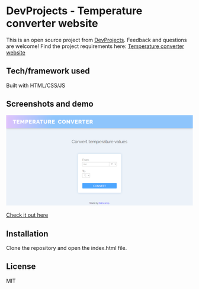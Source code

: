 # DevProjects - Temperature converter website

This is an open source project from [DevProjects](http://www.codementor.io/projects). Feedback and questions are welcome!
Find the project requirements here: [Temperature converter website](https://www.codementor.io/projects/web/temperature-converter-website-atx32dy7mf)

## Tech/framework used

Built with HTML/CSS/JS

## Screenshots and demo

![](./screenshot.png)

[Check it out here](https://temperature-converter-challenge.vercel.app/)

## Installation

Clone the repository and open the index.html file.

## License

MIT
